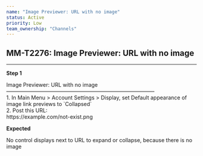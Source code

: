 ```yaml
---
name: "Image Previewer: URL with no image"
status: Active
priority: Low
team_ownership: "Channels"
---
```


## MM-T2276: Image Previewer: URL with no image

---

**Step 1**

Image Previewer: URL with no image\
————————————————————————————\
1\. In Main Menu > Account Settings > Display, set Default appearance of image link previews to \`Collapsed\`\
2\. Post this URL:\
https\://example.com/not-exist.png

**Expected**

No control displays next to URL to expand or collapse, because there is no image
